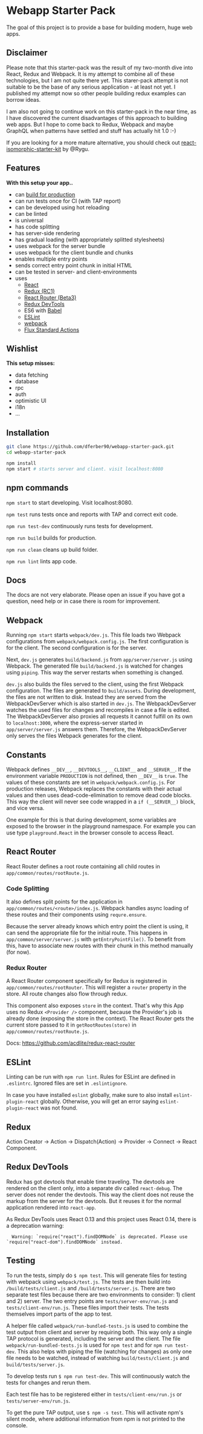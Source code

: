 # Webapp Starter Pack
The goal of this project is to provide a base for building modern, huge web apps.

## Disclaimer
Please note that this starter-pack was the result of my two-month dive into React, Redux and Webpack.
It is my attempt to combine all of these technologies, but I am not quite there yet.
This starer-pack attempt is not suitable to be the base of any serious application - at least not yet.
I published my attempt now so other people building redux examples can borrow ideas.

I am also not going to continue work on this starter-pack in the near time, as I have discovered the current disadvantages of this approach to building web apps.
But I hope to come back to Redux, Webpack and maybe GraphQL when patterns have settled and stuff has actually hit 1.0 :-)

If you are looking for a more mature alternative, you should check out [react-isomorphic-starter-kit](https://github.com/RickWong/react-isomorphic-starterkit) by @Rygu.

## Features
**With this setup your app..**
- can [build for production](https://github.com/dferber90/webapp-starter-pack/issues/4#issuecomment-128451373)
- can run tests once for CI (with TAP report)
- can be developed using hot reloading
- can be linted
- is universal
- has code splitting
- has server-side rendering
- has gradual loading (with appropriately splitted stylesheets)
- uses webpack for the server bundle
- uses webpack for the client bundle and chunks
- enables multiple entry points
- sends correct entry point chunk in initial HTML
- can be tested in server- and client-environments
- uses
  - [React](https://facebook.github.io/react/)
  - [Redux (RC1)](https://github.com/gaearon/redux/tree/v1.0.0-rc)
  - [React Router (Beta3)](http://rackt.github.io/react-router/tags/v1.0.0-beta3.html)
  - [Redux DevTools](https://github.com/gaearon/redux-devtools)
  - ES6 with [Babel](https://babeljs.io/)
  - [ESLint](http://eslint.org/)
  - [webpack](https://github.com/webpack/webpack)
  - [Flux Standard Actions](https://github.com/acdlite/flux-standard-action)

## Wishlist
**This setup misses:**
- data fetching
- database
- rpc
- auth
- optimistic UI
- i18n
- ...

## Installation

```bash
git clone https://github.com/dferber90/webapp-starter-pack.git
cd webapp-starter-pack

npm install
npm start # starts server and client. visit localhost:8080
```

## npm commands

`npm start` to start developing. Visit localhost:8080.

`npm test` runs tests once and reports with TAP and correct exit code.

`npm run test-dev` continuously runs tests for development.

`npm run build` builds for production.

`npm run clean` cleans up build folder.

`npm run lint` lints app code.


## Docs
The docs are not very elaborate. Please open an issue if you have got a question,
need help or in case there is room for improvement.

## Webpack
Running `npm start` starts `webpack/dev.js`. This file loads two Webpack configurations from `webpack/webpack.config.js`.
The first configuration is for the client. The second configuration is for the server.

Next, `dev.js` generates `build/backend.js` from `app/server/server.js` using Webpack.
The generated file `build/backend.js` is watched for changes using `piping`. This way the server restarts when something is changed.

`dev.js` also builds the files served to the client, using the first Webpack configuration.
The files are generated to `build/assets`. During development, the files are not written to disk. Instead they are served from the WebpackDevServer which is also started in `dev.js`.
The WebpackDevServer watches the used files for changes and recompiles in case a file is edited.
The WebpackDevServer also proxies all requests it cannot fulfill on its own to `localhost:3000`, where
the express-server started in `app/server/server.js` answers them. Therefore, the WebpackDevServer only serves the files Webpack generates for the client.


## Constants
Webpack defines `__DEV__`, `__DEVTOOLS__`, `__CLIENT__` and `__SERVER__`.
If the environment variable `PRODUCTION` is not defined, then `__DEV__` is `true`.
The values of these constants are set in `webpack/webpack.config.js`.
For production releases, Webpack replaces the constants with their actual values and then uses dead-code-elimination to remove dead code blocks.
This way the client will never see code wrapped in a `if (__SERVER__)` block, and vice versa.

One example for this is that during development, some variables are exposed to the browser in the playground namespace.
For example you can use type `playground.React` in the browser console to access React.

## React Router
React Router defines a root route containing all child routes in `app/common/routes/rootRoute.js`.

### Code Splitting
It also defines split points for the application in `app/common/routes/<route>/index.js`.
Webpack handles async loading of these routes and their components using `requre.ensure`.

Because the server already knows which entry point the client is using, it can send the appropriate file for the initial route.
This happens in `app/common/server/server.js` with `getEntryPointFile()`.
To benefit from this, have to associate new routes with their chunk in this method manually (for now).

### Redux Router
A React Router component specifically for Redux is registered in `app/common/routes/rootRouter`.
This will register a `router` property in the store. All route changes also flow through redux.

This component also exposes `store` in the context. That's why this App uses no Redux `<Provider />` component,
because the Provider's job is already done (exposing the store in the context).
The React Router gets the current store passed to it in `getRootRoutes(store)` in `app/common/routes/rootRoute.js`.

Docs: https://github.com/acdlite/redux-react-router

## ESLint
Linting can be run with `npm run lint`.
Rules for ESLint are defined in `.eslintrc`.
Ignored files are set in `.eslintignore`.

In case you have installed `eslint` globally, make sure to also install `eslint-plugin-react` globally.
Otherwise, you will get an error saying `eslint-plugin-react` was not found.

## Redux
Action Creator -> Action -> Dispatch(Action) -> Provider -> Connect -> React Component.

## Redux DevTools
Redux has got devtools that enable time traveling. The devtools are rendered on the client only, into a separate div called `react-debug`.
The server does not render the devtools. This way the client does not reuse the markup from the server for the devtools.
But it reuses it for the normal application rendered into `react-app`.

As Redux DevTools uses React 0.13 and this project uses React 0.14, there is a deprecation warning:

```
  Warning: `require("react").findDOMNode` is deprecated. Please use `require("react-dom").findDOMNode` instead.
```


## Testing
To run the tests, simply do `$ npm test`. This will generate files for testing with webpack using `webpack/test.js`.
The tests are then build into `/build/tests/client.js` and `/build/tests/server.js`.
There are two separate test files because there are two environments to consider: 1) client and 2) server.
The two entry points are `tests/server-env/run.js` and `tests/client-env/run.js`. These files import their tests. The tests themselves import parts of the app to test.

A helper file called `webpack/run-bundled-tests.js` is used to combine the test output from client and server by requiring both. This way only a single TAP protocol is generated, including the server and the client.
The file `webpack/run-bundled-tests.js` is used for `npm test` and for `npm run test-dev`.
This also helps with piping the file (watching for changes) as only one file needs to be watched, instead of watching `build/tests/client.js` and `build/tests/server.js`.

To develop tests run `$ npm run test-dev`. This will continuously watch the tests for changes and rerun them.

Each test file has to be registered either in `tests/client-env/run.js` or `tests/server-env/run.js`.

To get the pure TAP output, use `$ npm -s test`.
This will activate npm's silent mode, where additional information from npm is not printed to the console.
